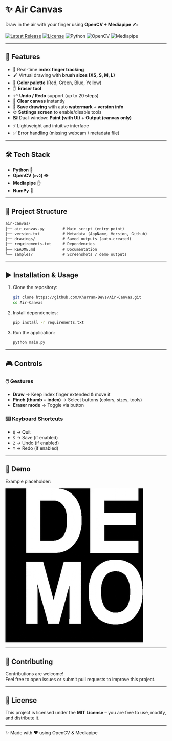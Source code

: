 # ✨ Air Canvas

Draw in the air with your finger using **OpenCV + Mediapipe** ✍️

[![Latest Release](https://img.shields.io/github/v/release/Khurram-Devs/Air-Canvas?logo=github&style=for-the-badge)](https://github.com/Khurram-Devs/Air-Canvas/releases)
[![License](https://img.shields.io/github/license/Khurram-Devs/Air-Canvas?style=for-the-badge)](LICENSE)
![Python](https://img.shields.io/badge/Python-3.9%2B-blue?style=for-the-badge&logo=python)
![OpenCV](https://img.shields.io/badge/OpenCV-%3E%3D4.0-green?style=for-the-badge&logo=opencv)
![Mediapipe](https://img.shields.io/badge/Mediapipe-Live%20Hand%20Tracking-orange?style=for-the-badge)

---

## 🚀 Features

- 🎯 Real-time **index finger tracking**
- 🖌️ Virtual drawing with **brush sizes (XS, S, M, L)**
- 🎨 **Color palette** (Red, Green, Blue, Yellow)
- ✋ **Eraser tool**
- ↩️ **Undo / Redo** support (up to 20 steps)
- 🧹 **Clear canvas** instantly
- 💾 **Save drawing** with auto **watermark + version info**
- ⚙️ **Settings screen** to enable/disable tools
- 🖼️ Dual-window: **Paint (with UI)** + **Output (canvas only)**
- ⚡ Lightweight and intuitive interface
- ✅ Error handling (missing webcam / metadata file)

---

## 🛠️ Tech Stack

- **Python** 🐍
- **OpenCV (`cv2`)** 👁️
- **Mediapipe** ✋
- **NumPy** 🔢

---

## 📂 Project Structure

```
air-canvas/
├── air_canvas.py        # Main script (entry point)
├── version.txt          # Metadata (AppName, Version, Github)
├── drawings/            # Saved outputs (auto-created)
├── requirements.txt     # Dependencies
├── README.md            # Documentation
└── samples/             # Screenshots / demo outputs
```

---

## ▶️ Installation & Usage

1. Clone the repository:

   ```bash
   git clone https://github.com/Khurram-Devs/Air-Canvas.git
   cd Air-Canvas
   ```

2. Install dependencies:

   ```bash
   pip install -r requirements.txt
   ```

3. Run the application:
   ```bash
   python main.py
   ```

---

## 🎮 Controls

### 🖱️ Gestures

- **Draw** → Keep index finger extended & move it
- **Pinch (thumb + index)** → Select buttons (colors, sizes, tools)
- **Eraser mode** → Toggle via button

### ⌨️ Keyboard Shortcuts

- `Q` → Quit
- `S` → Save (if enabled)
- `Z` → Undo (if enabled)
- `Y` → Redo (if enabled)

---

## 📸 Demo

Example placeholder:

![Demo GIF](samples/demo.gif)

---

## 🤝 Contributing

Contributions are welcome!  
Feel free to open issues or submit pull requests to improve this project.

---

## 📜 License

This project is licensed under the **MIT License** – you are free to use, modify, and distribute it.

---

✨ Made with ❤️ using OpenCV & Mediapipe